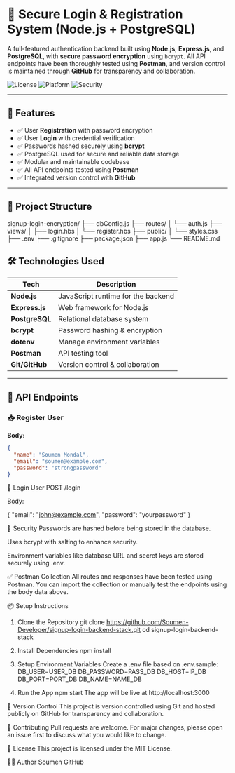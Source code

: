 # 🔐 Secure Login & Registration System (Node.js + PostgreSQL)

A full-featured authentication backend built using **Node.js**, **Express.js**, and **PostgreSQL**, with **secure password encryption** using `bcrypt`. All API endpoints have been thoroughly tested using **Postman**, and version control is maintained through **GitHub** for transparency and collaboration.

![License](https://img.shields.io/badge/license-MIT-blue.svg)
![Platform](https://img.shields.io/badge/platform-Node.js%20%7C%20Express%20%7C%20PostgreSQL-brightgreen)
![Security](https://img.shields.io/badge/security-encryption-success)

---

## 🚀 Features

- ✅ User **Registration** with password encryption
- ✅ User **Login** with credential verification
- ✅ Passwords hashed securely using **bcrypt**
- ✅ PostgreSQL used for secure and reliable data storage
- ✅ Modular and maintainable codebase
- ✅ All API endpoints tested using **Postman**
- ✅ Integrated version control with **GitHub**

---

## 📁 Project Structure



  signup-login-encryption/
├── dbConfig.js
├── routes/
│ └── auth.js
├── views/
│ ├── login.hbs
│ └── register.hbs
├── public/
│ └── styles.css
├── .env
├── .gitignore
├── package.json
├── app.js
└── README.md


## 🛠️ Technologies Used

| Tech         | Description                        |
|--------------|------------------------------------|
| **Node.js**  | JavaScript runtime for the backend |
| **Express.js** | Web framework for Node.js         |
| **PostgreSQL** | Relational database system         |
| **bcrypt**   | Password hashing & encryption      |
| **dotenv**   | Manage environment variables       |
| **Postman**  | API testing tool                   |
| **Git/GitHub** | Version control & collaboration  |

---

## 🔧 API Endpoints

### 📥 Register User

**Body:**

```json
{
  "name": "Soumen Mondal",
  "email": "soumen@example.com",
  "password": "strongpassword"
}
```

🔐 Login User
POST /login

Body:

{
  "email": "john@example.com",
  "password": "yourpassword"
}


🔐 Security
Passwords are hashed before being stored in the database.

Uses bcrypt with salting to enhance security.

Environment variables like database URL and secret keys are stored securely using .env.

✅ Postman Collection
All routes and responses have been tested using Postman. You can import the collection or manually test the endpoints using the body data above.



📦 Setup Instructions
1. Clone the Repository
   git clone https://github.com/Soumen-Developer/signup-login-backend-stack.git
cd signup-login-backend-stack

2. Install Dependencies
   npm install
3. Setup Environment Variables
Create a .env file based on .env.sample:
DB_USER=USER_DB
DB_PASSWORD=PASS_DB
DB_HOST=IP_DB
DB_PORT=PORT_DB
DB_NAME=NAME_DB

4. Run the App
   npm start
   The app will be live at http://localhost:3000

📌 Version Control
This project is version controlled using Git and hosted publicly on GitHub for transparency and collaboration.

🙌 Contributing
Pull requests are welcome. For major changes, please open an issue first to discuss what you would like to change.

📃 License
This project is licensed under the MIT License.

👨‍💻 Author
Soumen
GitHub


